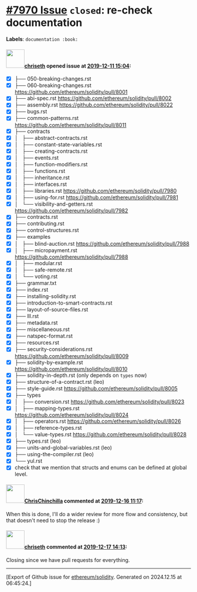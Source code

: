# [\#7970 Issue](https://github.com/ethereum/solidity/issues/7970) `closed`: re-check documentation
**Labels**: `documentation :book:`


#### <img src="https://avatars.githubusercontent.com/u/9073706?v=4" width="50">[chriseth](https://github.com/chriseth) opened issue at [2019-12-11 15:04](https://github.com/ethereum/solidity/issues/7970):

 - [x] ├── 050-breaking-changes.rst
 - [x] ├── 060-breaking-changes.rst https://github.com/ethereum/solidity/pull/8001
 - [x] ├── abi-spec.rst https://github.com/ethereum/solidity/pull/8002
 - [x] ├── assembly.rst https://github.com/ethereum/solidity/pull/8022
 - [x] ├── bugs.rst
 - [x] ├── common-patterns.rst https://github.com/ethereum/solidity/pull/8011
 - [x] ├── contracts
 - [x] │   ├── abstract-contracts.rst
 - [x] │   ├── constant-state-variables.rst
 - [x] │   ├── creating-contracts.rst
 - [x] │   ├── events.rst
 - [x] │   ├── function-modifiers.rst
 - [x] │   ├── functions.rst
 - [x] │   ├── inheritance.rst
 - [x] │   ├── interfaces.rst
 - [x] │   ├── libraries.rst https://github.com/ethereum/solidity/pull/7980
 - [x] │   ├── using-for.rst https://github.com/ethereum/solidity/pull/7981
 - [x] │   └── visibility-and-getters.rst https://github.com/ethereum/solidity/pull/7982
 - [x] ├── contracts.rst
 - [x] ├── contributing.rst
 - [x] ├── control-structures.rst
 - [x] ├── examples
 - [x] │   ├── blind-auction.rst https://github.com/ethereum/solidity/pull/7988
 - [x] │   ├── micropayment.rst https://github.com/ethereum/solidity/pull/7988
 - [x] │   ├── modular.rst
 - [x] │   ├── safe-remote.rst
 - [x] │   └── voting.rst
 - [x] ├── grammar.txt
 - [x] ├── index.rst
 - [x] ├── installing-solidity.rst
 - [x] ├── introduction-to-smart-contracts.rst
 - [x] ├── layout-of-source-files.rst
 - [x] ├── lll.rst
 - [x] ├── metadata.rst
 - [x] ├── miscellaneous.rst
 - [x] ├── natspec-format.rst
 - [x] ├── resources.rst
 - [x] ├── security-considerations.rst https://github.com/ethereum/solidity/pull/8009
 - [x] ├── solidity-by-example.rst https://github.com/ethereum/solidity/pull/8010
 - [x] ├── solidity-in-depth.rst (only depends on `types` now)
 - [x] ├── structure-of-a-contract.rst (leo)
 - [x] ├── style-guide.rst https://github.com/ethereum/solidity/pull/8005
 - [x] ├── types
 - [x] │   ├── conversion.rst https://github.com/ethereum/solidity/pull/8023
 - [x] │   ├── mapping-types.rst https://github.com/ethereum/solidity/pull/8024
 - [x] │   ├── operators.rst https://github.com/ethereum/solidity/pull/8026
 - [x] │   ├── reference-types.rst
 - [x] │   └── value-types.rst https://github.com/ethereum/solidity/pull/8028
 - [x] ├── types.rst (leo)
 - [x] ├── units-and-global-variables.rst (leo)
 - [x] ├── using-the-compiler.rst (leo)
 - [x] └── yul.rst
 - [x] check that we mention that structs and enums can be defined at global level.

#### <img src="https://avatars.githubusercontent.com/u/42080?u=54f700afa4263a5f86d2036b7ae598c2a2b419c0&v=4" width="50">[ChrisChinchilla](https://github.com/ChrisChinchilla) commented at [2019-12-16 11:17](https://github.com/ethereum/solidity/issues/7970#issuecomment-566018554):

When this is done, I'll do a wider review for more flow and consistency, but that doesn't need to stop the release :)

#### <img src="https://avatars.githubusercontent.com/u/9073706?v=4" width="50">[chriseth](https://github.com/chriseth) commented at [2019-12-17 14:13](https://github.com/ethereum/solidity/issues/7970#issuecomment-566557904):

Closing since we have pull requests for everything.


-------------------------------------------------------------------------------



[Export of Github issue for [ethereum/solidity](https://github.com/ethereum/solidity). Generated on 2024.12.15 at 06:45:24.]
